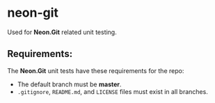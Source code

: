# neon-git
Used for **Neon.Git** related unit testing.

## Requirements:

The **Neon.Git** unit tests have these requirements for the repo:

* The default branch must be **master**.
* `.gitignore`, `README.md`, and `LICENSE` files must exist in all branches.
